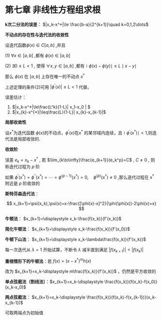 # **第七章 非线性方程组求根**

**k次二分法的误差**： $|x_k-x^*|\le \frac{b-a}{2^{k+1}}\quad k=0,1,2\dots$

**不动点的存在性与迭代法的收敛性**

设迭代函数$\phi(x)\in C[a,b]$ ,并且

(1) $\forall x\in [ a, b]$ ,都有 $\phi(x)\in[a,b]$

(2) $\exists0\leq L<1$ , 使得 $\forall x,y\in[a,b]$ ,都有$\mid\phi(x)-\phi(y)\mid\leq L\mid x-y\mid$

那么 $\phi(x)$ 在 $[a,b]$ 上存在唯一的不动点 $x^*$

上述定理的条件(2)可用 $\left|\phi^{\prime}(x)\right|\leq L<1$ 代替。

误差估计：
1. $|x_k-x^*|\le\frac{L^k}{1-L}| x_1-x_0 | $
2. $|x_{k}-x^{*}|\leq\frac{L}{1-L}| x_{k}-x_{k-1}|$

**局部收敛性**

设$x^*$为迭代函数 $\phi(x)$的不动点，$\phi^\prime(x)$在$x^*$ 的某邻域内连续，且$\mid\phi^{\prime}(x^{*})\mid<1$,则迭代法是局部收敛的.

**收敛阶**

误差 $e_k=x_k-x^*$ , 若 $\lim_{k\to\infty}\frac{e_{k+1}}{e_k^p}=C$ , $C\ne 0$ , 则称迭代过程为 $p$ 阶

如果 $\phi^{\prime}(x^*)=\phi^{\prime\prime}(x^*)=\cdots=\phi^{(p-1)}(x^*)=0,\quad\phi^{(p)}(x^*)\neq0$ ,那么迭代过程在 $x^*$ 附近是 $p$ 阶收敛的

**斯特芬森迭代法**：

$$
x_{k+1}=\psi(x_k),\psi(x)=x-\frac{[\phi(x)-x]^2}{\phi(\phi(x))-2\phi(x)+x}
$$

**牛顿法**： $x_{k+1}=\displaystyle x_k-\frac{f(x_k)}{f'(x_k)}$

**简化牛顿法**： $x_{k+1}=\displaystyle x_k-\frac{f(x_k)}{f'(x_0)}$

**牛顿下山法**： $x_{k+1}=\displaystyle x_k-\lambda\frac{f(x_k)}{f'(x_k)}$

每一次迭代从 $\lambda=1$ 开始试算，不断令 $\lambda$ 减半直到满足 $|f(x_{k+1})|<|f(x_k)|$

**重根情形下的牛顿法**：若 $f(x)=(x-x^*)^m h(x)$

改为 $x_{k+1}=x_k-\displaystyle m\frac{f(x_k)}{f'(x_k)}$ ，仍然是平方收敛的

**单点弦截法（割线法）**：$x_{k+1}=x_k-\displaystyle \frac{f(x_k)}{f(x_k)-f(x_0)}(x_k-x_0)$

**两点弦截法**： $x_{k+1}=x_k-\displaystyle \frac{f(x_k)}{f(x_k)-f(x_{k-1})}(x_k-x_{k-1})$

可取两端点为初始值

